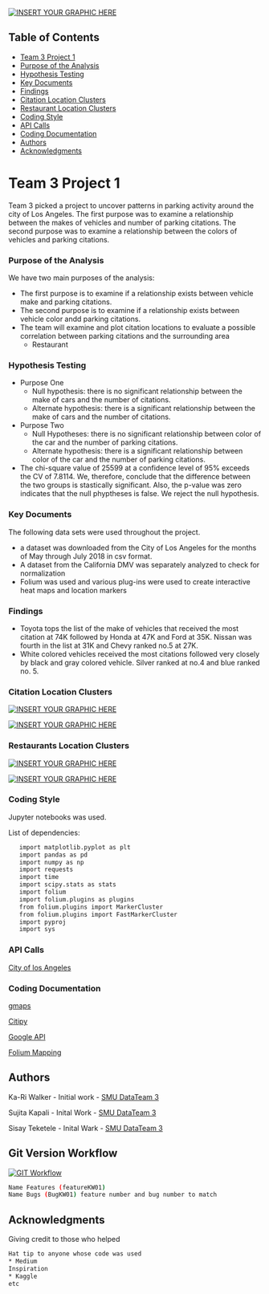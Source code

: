 [![INSERT YOUR GRAPHIC HERE](https://ladot.lacity.org/sites/g/files/wph266/f/styles/banner/public/lacityp_027861_0.jpg?itok=j4htAmA6)]()

<!-- TABLE OF CONTENTS -->
## Table of Contents

* [Team 3 Project 1](#team-3-project-1)
* [Purpose of the Analysis](#purpose-of-the-analysis)
* [Hypothesis Testing](#hypothesis-testing)
* [Key Documents](#key-documents)
* [Findings](#findings)
* [Citation Location Clusters](#citation-location-cluster)
* [Restaurant Location Clusters](#restaurant-location-cluster)
* [Coding Style](#coding-style)
* [API Calls](#api-calls)
* [Coding Documentation](#coding-documentation)
* [Authors](#authors)
* [Acknowledgments](#acknowledgments)

# Team 3 Project 1

Team 3 picked a project to uncover patterns in parking activity around the city of Los Angeles. The first purpose was to examine a relationship between the makes of vehicles and number of parking citations. The second purpose was to examine a relationship between the colors of vehicles and parking citations.

### Purpose of the Analysis

We have two main purposes of the analysis:

* The first purpose is to examine if a relationship exists between vehicle make and parking citations.
* The second purpose is to examine if a relationship exists between vehicle color andd parking citations.
* The team will examine and plot citation locations to evaluate a possible correlation between parking citations and the surrounding area
    * Restaurant
 
### Hypothesis Testing
* Purpose One
   * Null hypothesis: there is no significant relationship between the make of cars and the number of citations. 
   * Alternate hypothesis: there is a significant relationship between the make of cars and the number of citations.
* Purpose Two
   * Null Hypotheses: there is no significant relationship between color of the car and the number of parking citations.
   * Alternate hypothesis: there is a significant relationship between color of the car and the number of parking citations. 
* The chi-square value of 25599 at a confidence level of 95% exceeds the CV of 7.8114. We, therefore, conclude that the difference between the two groups is stastically significant. Also, the p-value was zero indicates that the null phyptheses is false. We reject the null hypothesis.

### Key Documents

The following data sets were used throughout the project.

* a dataset was downloaded from the City of Los Angeles for the months of May through July 2018 in csv format.
* A dataset from the California DMV was separately analyzed to check for normalization
* Folium was used and various plug-ins were used to create interactive heat maps and location markers

### Findings
* Toyota tops the list of the make of vehicles that received the most citation at 74K followed by Honda at 47K and Ford at 35K. Nissan was fourth in the list at 31K and Chevy ranked no.5 at 27K. 
* White colored vehicles received the most citations followed very closely by black and gray colored vehicle. Silver ranked at no.4 and blue ranked no. 5. 

### Citation Location Clusters

[![INSERT YOUR GRAPHIC HERE](https://github.com/ButtonWalker/Team3_Project1/blob/master/CitaLocationMap.png)]()

[![INSERT YOUR GRAPHIC HERE](https://github.com/ButtonWalker/Team3_Project1/blob/master/CitaHeatMap.png)]()

### Restaurants Location Clusters

[![INSERT YOUR GRAPHIC HERE](https://github.com/ButtonWalker/Team3_Project1/blob/master/RestLocations.png)]()

[![INSERT YOUR GRAPHIC HERE](https://github.com/ButtonWalker/Team3_Project1/blob/master/RestHeatMap.png)]()


### Coding Style

Jupyter notebooks was used. 

List of dependencies:
```sh
   import matplotlib.pyplot as plt
   import pandas as pd
   import numpy as np
   import requests
   import time
   import scipy.stats as stats
   import folium
   import folium.plugins as plugins
   from folium.plugins import MarkerCluster
   from folium.plugins import FastMarkerCluster
   import pyproj
   import sys
```
### API Calls

[City of los Angeles](https://data.lacity.org/resource/8yfh-4gug.json)

### Coding Documentation
[gmaps](https://jupyter-gmaps.readthedocs.io/en/latest/tutorial.html)

[Citipy](https://github.com/wingchen/citipy)

[Google API](https://developers.google.com/places/web-service/search)

[Folium Mapping](https://python-visualization.github.io/folium/)

## Authors

Ka-Ri Walker - Initial work - [SMU DataTeam 3](https://github.com/ButtonWalker)

Sujita Kapali - Inital Work - [SMU DataTeam 3](https://github.com/SujiKap)

Sisay Teketele - Inital Wark - [SMU DataTeam 3](https://github.com/sisayyt)

## Git Version Workflow

[![GIT Workflow](https://github.com/ButtonWalker/Team3_Project1/blob/master/GitWorkFlow.png)]()
```sh
Name Features (featureKW01)
Name Bugs (BugKW01) feature number and bug number to match
```
## Acknowledgments
Giving credit to those who helped
```sh
Hat tip to anyone whose code was used
* Medium
Inspiration
* Kaggle
etc
```

